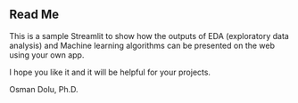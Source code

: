 ## Read Me

This is a sample Streamlit to show how the outputs of EDA (exploratory data analysis) and Machine learning algorithms can be presented on the web using your own app.

I hope you like it and it will be helpful for your projects. 

Osman Dolu, Ph.D.
